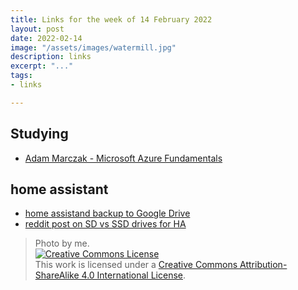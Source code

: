 ```yaml
---
title: Links for the week of 14 February 2022
layout: post
date: 2022-02-14
image: "/assets/images/watermill.jpg"
description: links
excerpt: "..."
tags:
- links

---
```


## Studying 
* [Adam Marczak - Microsoft Azure Fundamentals](https://www.youtube.com/playlist?list=PLGjZwEtPN7j-Q59JYso3L4_yoCjj2syrM)

## home assistant
* [home assistand backup to Google Drive](https://github.com/sabeechen/hassio-google-drive-backup)
* [reddit post on SD vs SSD drives for HA](https://www.reddit.com/r/homeassistant/comments/ltvdnp/sd_versus_usb_flash_drive_versus_ssd_for_home/)

> Photo by me. <br /><a rel="license" href="http://creativecommons.org/licenses/by-sa/4.0/"><img alt="Creative Commons License" style="border-width:0" src="https://i.creativecommons.org/l/by-sa/4.0/88x31.png" /></a><br />This work is licensed under a <a rel="license" href="http://creativecommons.org/licenses/by-sa/4.0/">Creative Commons Attribution-ShareAlike 4.0 International License</a>.
